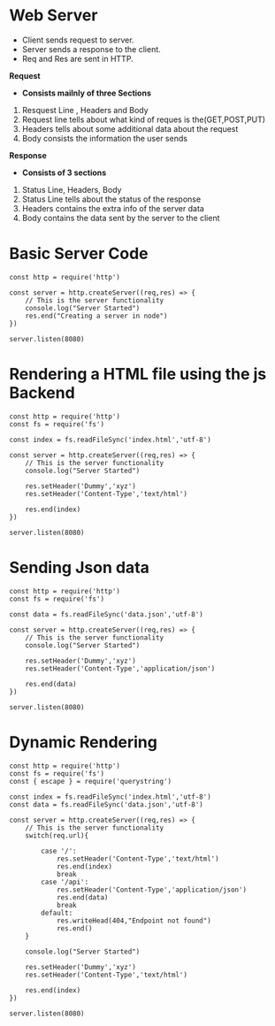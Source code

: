 # Web Server

* Client sends request to server.
* Server sends a response to the client.
* Req and Res are sent in HTTP.


__Request__

* __Consists mailnly of three Sections__
1. Resquest Line , Headers and Body
2. Request line tells about what kind of reques is the(GET,POST,PUT)
3. Headers tells about some additional data about the request
4. Body consists the information the user sends


__Response__

* __Consists of 3 sections__

1. Status Line, Headers, Body
2. Status Line tells about the status of the response
3. Headers contains the extra info of the server data
4. Body contains the data sent by the server to the client


# Basic Server Code

```
const http = require('http')

const server = http.createServer((req,res) => {
    // This is the server functionality
    console.log("Server Started")
    res.end("Creating a server in node")
})

server.listen(8080)

```


# Rendering a HTML file using the js Backend


```
const http = require('http')
const fs = require('fs')

const index = fs.readFileSync('index.html','utf-8')

const server = http.createServer((req,res) => {
    // This is the server functionality
    console.log("Server Started")

    res.setHeader('Dummy','xyz')
    res.setHeader('Content-Type','text/html')

    res.end(index)
})

server.listen(8080)

```


# Sending Json data

```
const http = require('http')
const fs = require('fs')

const data = fs.readFileSync('data.json','utf-8')

const server = http.createServer((req,res) => {
    // This is the server functionality
    console.log("Server Started")

    res.setHeader('Dummy','xyz')
    res.setHeader('Content-Type','application/json')

    res.end(data)
})

server.listen(8080)

```


# Dynamic Rendering

```
const http = require('http')
const fs = require('fs')
const { escape } = require('querystring')

const index = fs.readFileSync('index.html','utf-8')
const data = fs.readFileSync('data.json','utf-8')

const server = http.createServer((req,res) => {
    // This is the server functionality
    switch(req.url){

        case '/':
            res.setHeader('Content-Type','text/html')
            res.end(index)
            break
        case '/api':
            res.setHeader('Content-Type','application/json')
            res.end(data)
            break
        default:
            res.writeHead(404,"Endpoint not found")
            res.end()
    }

    console.log("Server Started")

    res.setHeader('Dummy','xyz')
    res.setHeader('Content-Type','text/html')

    res.end(index)
})

server.listen(8080)

```